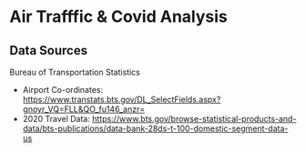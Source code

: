 # Air Trafffic & Covid Analysis

## Data Sources
Bureau of Transportation Statistics
- Airport Co-ordinates: https://www.transtats.bts.gov/DL_SelectFields.aspx?gnoyr_VQ=FLL&QO_fu146_anzr=
- 2020 Travel Data: https://www.bts.gov/browse-statistical-products-and-data/bts-publications/data-bank-28ds-t-100-domestic-segment-data-us

